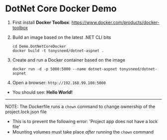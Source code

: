 # DotNet Core Docker Demo

1. First install **Docker Toolbox**: https://www.docker.com/products/docker-toolbox

2. Build an image based on the latest .NET CLI bits

    ```
    cd Demo.DotNetCoreDocker
    docker build -t tonysneed/dotnet-aspnet .
    ```

3. Create and run a Docker container based on the image

    ```
    docker run -d -p 5000:5000 --name dotnet-aspnet tonysneed/dotnet-aspnet
    ```

4. Open a browser: `http://192.168.99.100:5000`
  - You should see: **Hello World!**
  

-----

NOTE: The Dockerfile runs a `chown` command to change ownership of the project.lock.json file
  - This is to prevent the following error: 'Project app does not have a lock file'
  - Mounting volumes must take place *after* running the `chown` command
